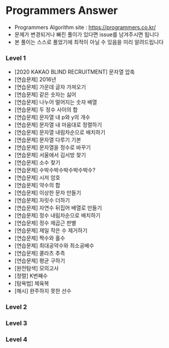 # Programmers Answer
- Programmers Algorithm site : <https://programmers.co.kr/>
- 문제가 변경되거나 빠진 풀이가 있다면 issue를 남겨주시면 됩니다
- 본 풀이는 스스로 풀었기에 최적이 아닐 수 있음을 미리 알려드립니다

### Level 1
- [2020 KAKAO BLIND RECRUITMENT] 문자열 압축
- [연습문제] 2016년
- [연습문제] 가운데 글자 가져오기
- [연습문제] 같은 숫자는 싫어
- [연습문제] 나누어 떨어지는 숫자 배열
- [연습문제] 두 정수 사이의 합
- [연습문제] 문자열 내 p와 y의 개수
- [연습문제] 문자열 내 마음대로 정렬하기
- [연습문제] 문자열 내림차순으로 배치하기
- [연습문제] 문자열 다루기 기본
- [연습문제] 문자열을 정수로 바꾸기
- [연습문제] 서울에서 김서방 찾기
- [연습문제] 소수 찾기
- [연습문제] 수박수박수박수박수박수?
- [연습문제] 시저 암호
- [연습문제] 약수의 합
- [연습문제] 이상한 문자 만들기
- [연습문제] 자릿수 더하기
- [연습문제] 자연수 뒤집어 배열로 만들기
- [연습문제] 정수 내림차순으로 배치하기
- [연습문제] 정수 제곱근 판별
- [연습문제] 제일 작은 수 제거하기
- [연습문제] 짝수와 홀수
- [연습문제] 최대공약수와 최소공배수
- [연습문제] 콜라츠 추측
- [연습문제] 평균 구하기
- [완전탐색] 모의고사
- [정렬] K번째수
- [탐욕법] 체육복
- [해시] 완주하지 못한 선수


### Level 2

### Level 3

### Level 4
